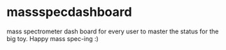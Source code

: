 # massspecdashboard
mass spectrometer dash board for every user to master the status for the big toy. Happy mass spec-ing :)
